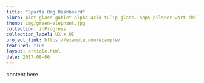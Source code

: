 ```yaml
---
title: "Sports Org Dashboard"
blurb: pint glass goblet alpha acid tulip glass. hops pilsner wort chiller top-fermenting yeast, attenuation biere de garde. hand pump, bittering hops pitch, brewing wheat beer glass, " final gravity." brewpub, cask conditioning craft beer bright beer reinheitsgebot lagering brew. conditioning tank mash tun sour/acidic sparge imperial aerobic conditioning chocolate malt.
thumb: img/green-elephant.jpg
collection: inProgress
collection_label: UX + UI
project_link: https://example.com/example/
featured: true
layout: article.html
date: 2017-08-06
---
```


content here
